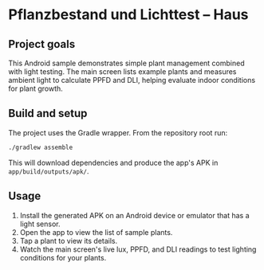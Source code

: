 # Pflanzbestand und Lichttest – Haus

## Project goals
This Android sample demonstrates simple plant management combined with light testing. The main screen lists example plants and measures ambient light to calculate PPFD and DLI, helping evaluate indoor conditions for plant growth.

## Build and setup
The project uses the Gradle wrapper. From the repository root run:

```bash
./gradlew assemble
```

This will download dependencies and produce the app's APK in `app/build/outputs/apk/`.

## Usage
1. Install the generated APK on an Android device or emulator that has a light sensor.
2. Open the app to view the list of sample plants.
3. Tap a plant to view its details.
4. Watch the main screen's live lux, PPFD, and DLI readings to test lighting conditions for your plants.
